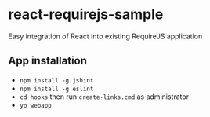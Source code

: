 react-requirejs-sample
======================

Easy integration of React into existing RequireJS application

App installation
----------------

- `npm install -g jshint`
- `npm install -g eslint`
- `cd hooks` then run `create-links.cmd` as administrator
- `yo webapp`
